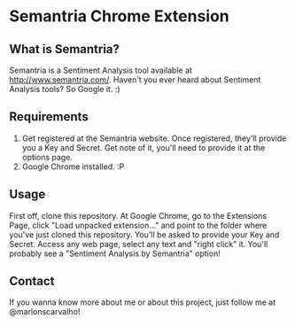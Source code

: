 Semantria Chrome Extension
==========================

What is Semantria? 
-----------------
Semantria is a Sentiment Analysis tool available at http://www.semantria.com/. Haven't you ever heard about Sentiment Analysis tools? So Google it. :)

Requirements
-------------
1. Get registered at the Semantria website. Once registered, they'll provide you a Key and Secret. Get note of it, you'll need to provide it at the options page.
2. Google Chrome installed. :P

Usage
------
First off, clone this repository. At Google Chrome, go to the Extensions Page, click "Load unpacked extension..." and point to the folder where you've just cloned this repository. You'll be asked to provide your Key and Secret. Access any web page, select any text and "right click" it. You'll probably see a "Sentiment Analysis by Semantria" option!

Contact
---------
If you wanna know more about me or about this project, just follow me at @marlonscarvalho!
